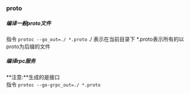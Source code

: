 ### proto
##### 编译一般proto文件
指令
`protoc --go_out=./ *.proto`
./ 表示在当前目录下   *.proto表示所有的以proto为后缀的文件


##### 编译rpc服务
**注意:**生成的是接口 <br>
指令
`protoc --go-grpc_out=./ *.proto`